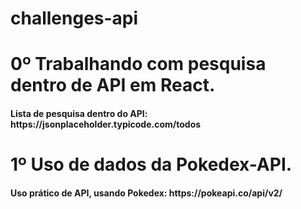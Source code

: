 # challenges-api

# 0º Trabalhando com pesquisa dentro de API em React.

<h4>Lista de pesquisa dentro do API: https://jsonplaceholder.typicode.com/todos</h4>



# 1º Uso de dados da Pokedex-API.

<h4>Uso prático de API, usando Pokedex: https://pokeapi.co/api/v2/</h4>



